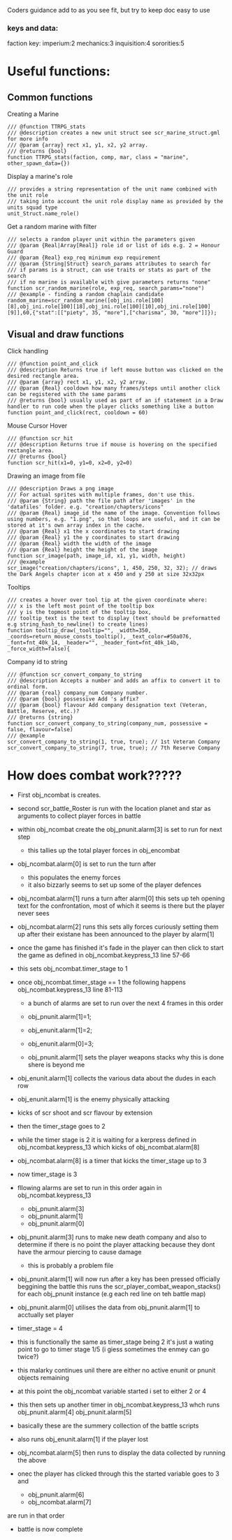 Coders guidance
add to as you see fit, but try to keep doc easy to use


### keys and data:
faction key:
	imperium:2
	mechanics:3
	inquisition:4
	sororities:5

# Useful functions:

## Common functions 
Creating a Marine
```gml
/// @function TTRPG_stats
/// @description creates a new unit struct see scr_marine_struct.gml for more info
/// @param {array} rect x1, y1, x2, y2 array.
/// @returns {bool}
function TTRPG_stats(faction, comp, mar, class = "marine", other_spawn_data={})
```
Display a marine's role
```gml
/// provides a string representation of the unit name combined with the unit role 
/// taking into account the unit role display name as provided by the units squad type
unit_Struct.name_role()
```
Get a random marine with filter
```gml
/// selects a random player unit within the parameters given
/// @param {Real|Array[Real]} role id or list of ids e.g. 2 = Honour Guard
/// @param {Real} exp_req minimum exp requirement
/// @param {String|Struct} search_params attributes to search for
/// if params is a struct, can use traits or stats as part of the search
/// if no marine is available with give parameters returns "none"
function scr_random_marine(role, exp_req, search_params="none")
/// @example - finding a random chaplain candidate
random_marine=scr_random_marine([obj_ini.role[100][8],obj_ini.role[100][18],obj_ini.role[100][10],obj_ini.role[100][9]],60,{"stat":[["piety", 35, "more"],["charisma", 30, "more"]]});
```

## Visual and draw functions

Click handling
```gml
/// @function point_and_click
/// @description Returns true if left mouse button was clicked on the desired rectangle area.
/// @param {array} rect x1, y1, x2, y2 array.
/// @param {Real} cooldown how many frames/steps until another click can be registered with the same params
/// @returns {bool} usually used as part of an if statement in a Draw handler to run code when the player clicks something like a button
function point_and_click(rect, cooldown = 60)
```
Mouse Cursor Hover
```gml
/// @function scr_hit
/// @description Returns true if mouse is hovering on the specified rectangle area.
/// @returns {bool}
function scr_hit(x1=0, y1=0, x2=0, y2=0) 
```
Drawing an image from file
```gml
/// @description Draws a png image
/// For actual sprites with multiple frames, don't use this.
/// @param {String} path the file path after 'images' in the 'datafiles' folder. e.g. "creation/chapters/icons"
/// @param {Real} image_id the name of the image. Convention follows using numbers, e.g. "1.png", so that loops are useful, and it can be stored at it's own array index in the cache.
/// @param {Real} x1 the x coordinates to start drawing
/// @param {Real} y1 the y coordinates to start drawing
/// @param {Real} width the width of the image
/// @param {Real} height the height of the image
function scr_image(path, image_id, x1, y1, width, height)
/// @example
scr_image("creation/chapters/icons", 1, 450, 250, 32, 32); // draws the Dark Angels chapter icon at x 450 and y 250 at size 32x32px
```

Tooltips
```gml
/// creates a hover over tool tip at the given coordinate where:
/// x is the left most point of the tooltip box
/// y is the topmost point of the tooltip box,
/// tooltip_text is the text to display (text should be preformatted e.g string_hash_to_newline() to create lines)
function tooltip_draw(_tooltip="", _width=350, _coords=return_mouse_consts_tooltip(), _text_color=#50a076, _font=fnt_40k_14, _header="", _header_font=fnt_40k_14b, _force_width=false){
```

Company id to string
```gml
/// @function scr_convert_company_to_string
/// @description Accepts a number and adds an affix to convert it to ordinal form.
/// @param {real} company_num Company number.
/// @param {bool} possessive Add 's affix?
/// @param {bool} flavour Add company designation text (Veteran, Battle, Reserve, etc.)?
/// @returns {string}
function scr_convert_company_to_string(company_num, possessive = false, flavour=false)
/// @example
scr_convert_company_to_string(1, true, true); // 1st Veteran Company
scr_convert_company_to_string(7, true, true); // 7th Reserve Company
```


# How does combat work?????

-  First obj_ncombat is creates.
- second scr_battle_Roster is run with the location planet and star as arguments to collect player forces in battle

- within obj_ncombat create the obj_pnunit.alarm[3] is set to run for next step
	- this tallies up the total player forces in obj_encombat

- obj_ncombat.alarm[0] is set to run the turn after
	-	 this populates the enemy forces
	- it also bizzarly seems to set up some of the player defences

- obj_ncombat.alarm[1] runs a turn after alarm[0] this sets up teh opening text for the confrontation, most of which it seems is there but the player never sees

- obj_ncombat.alarm[2] runs this sets ally forces curiously setting them up after their existane has been announced to the player by alarm[1]

- once the game has finished it's fade in the player can then click to start the game as defined in obj_ncombat.keypress_13 line 57-66

- this sets obj_ncombat.timer_stage to 1

- once obj_ncombat.timer_stage == 1 the following happens obj_ncombat.keypress_13 line 81-113

	- a bunch of alarms are set to run over the next 4 frames in this order

	- obj_pnunit.alarm[1]=1;
    - obj_enunit.alarm[1]=2;
    - obj_enunit.alarm[0]=3;

  - obj_pnunit.alarm[1] sets the player weapons stacks why this is done shere is beyond me

 - obj_enunit.alarm[1] collects the various data about the dudes in each row

 - obj_enunit.alarm[1] is the enemy physically attacking
 -  kicks of scr shoot and scr flavour by extension


- then the timer_stage goes to 2 

- while the timer stage is 2 it is waiting for a kerpress defined in obj_ncombat.keypress_13 which kicks of obj_ncombat.alarm[8]

- obj_ncombat.alarm[8] is a timer that kicks the timer_stage up to 3

- now timer_stage is 3

- fllowing alarms are set to run in this order again in obj_ncombat.keypress_13
	- obj_pnunit.alarm[3]
	- obj_pnunit.alarm[1]
	- obj_pnunit.alarm[0]

- obj_pnunit.alarm[3] runs to make new death company and also to determine if there is no point the player attacking because they dont have the armour piercing to cause damage
	- this is probably a problem file


- obj_pnunit.alarm[1] will now run after a key has been pressed officially beggining the battle this runs the scr_player_combat_weapon_stacks() for each obj_pnunit instance (e.g each red line on teh battle map)

- obj_pnunit.alarm[0] utilises the data from obj_pnunit.alarm[1] to acctually set player

- timer_stage = 4 

- this is functionally the same as timer_stage being 2 it's just a wating point to go to timer stage 1/5 (i giess sometimes the enmey can go twice?)

- this malarky continues unil there are either no active enunit or pnunit objects remaining

- at this point the obj_ncombat variable started i set to either 2 or 4 

- this then sets up another timer in obj_ncombat.keypress_13 whch runs 
	obj_pnunit.alarm[4]
     obj_pnunit.alarm[5]

- basically these are the summery collection of the battle scripts

- also runs obj_enunit.alarm[1] if the player lost

-  obj_ncombat.alarm[5] then runs to display the data collected by running the above

- onec the player has clicked through this  the started variable goes to 3 and

	- obj_pnunit.alarm[6]
	- obj_ncombat.alarm[7]

are run in that order

- battle is now complete


